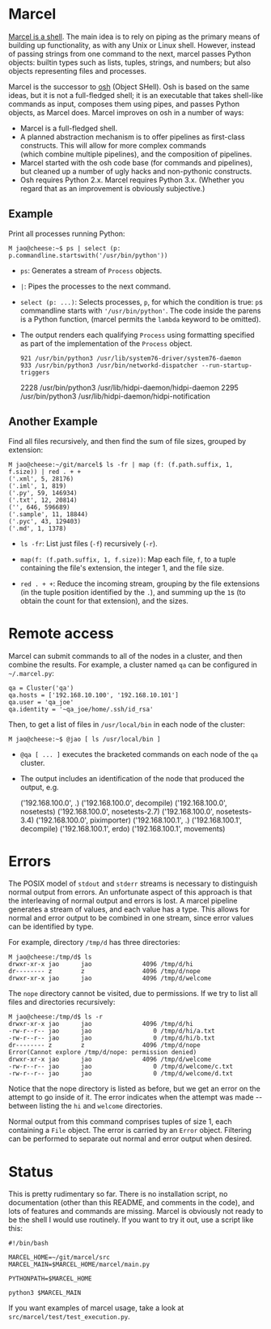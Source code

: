 Marcel
======

[Marcel is a shell](https://www.youtube.com/watch?v=VF9-sEbqDvU). 
The main idea is to rely on piping as the primary
means of building up functionality, as with any Unix or Linux
shell. However, instead of passing strings from one command to the
next, marcel passes Python objects: builtin types such as lists,
tuples, strings, and numbers; but also objects representing files and
processes.

Marcel is the successor to [osh](http://github.com/geophile/osh) 
(Object SHell). Osh
is based on the same ideas, but it is not a full-fledged shell;
it is an executable
that takes shell-like commands as input, composes them using pipes, 
and passes Python objects,
as Marcel does. Marcel improves on osh in a number of ways:

* Marcel is a full-fledged shell.
* A planned abstraction mechanism is to offer pipelines as first-class constructs. 
This will allow for more complex commands  
(which combine multiple pipelines), and the composition of pipelines.
* Marcel started with the osh code base (for commands and pipelines), but
cleaned up a number of ugly hacks and non-pythonic constructs.
* Osh requires Python 2.x. Marcel requires Python 3.x. 
(Whether you regard that as an improvement is obviously subjective.)

Example
-------
Print all processes running Python:

    M jao@cheese:~$ ps | select (p: p.commandline.startswith('/usr/bin/python')) 

* `ps`: Generates a stream of `Process` objects.

* `|`: Pipes the processes to the next command.

* `select (p: ...)`: Selects processes, `p`, for which the
condition is true: `p`s commandline starts with
`'/usr/bin/python'`. The code inside the parens is a Python function, (marcel permits
the `lambda` keyword to be omitted).

* The output renders each qualifying `Process` using formatting
specified as part of the implementation of
the `Process` object. 


      921 /usr/bin/python3 /usr/lib/system76-driver/system76-daemon
      933 /usr/bin/python3 /usr/bin/networkd-dispatcher --run-startup-triggers
     2228 /usr/bin/python3 /usr/lib/hidpi-daemon/hidpi-daemon
     2295 /usr/bin/python3 /usr/lib/hidpi-daemon/hidpi-notification


Another Example
---------------
Find all files recursively, and then find the sum of file sizes,
 grouped by extension:

    M jao@cheese:~/git/marcel$ ls -fr | map (f: (f.path.suffix, 1, f.size)) | red . + +
    ('.xml', 5, 28176)
    ('.iml', 1, 819)
    ('.py', 59, 146934)
    ('.txt', 12, 20814)
    ('', 646, 596689)
    ('.sample', 11, 18844)
    ('.pyc', 43, 129403)
    ('.md', 1, 1378)
    
* `ls -fr`: List just files (`-f`) recursively (`-r`).

* `map(f: (f.path.suffix, 1, f.size))`: Map each file, `f`, to a tuple containing the file's 
extension, the integer 1, and the file size.

* `red . + +`: Reduce the incoming stream, grouping by the file extensions (in the tuple position identified by
the `.`), and summing up the `1`s (to obtain the count for that extension), 
and the sizes.

Remote access
=============

Marcel can submit commands to all of the nodes in a cluster, and then combine the results.
For example, a cluster named `qa` can be configured in `~/.marcel.py`:

    qa = Cluster('qa')
    qa.hosts = ['192.168.10.100', '192.168.10.101']
    qa.user = 'qa_joe'
    qa.identity = '~qa_joe/home/.ssh/id_rsa'

Then, to get a list of files in `/usr/local/bin` in each node of the cluster:

    M jao@cheese:~$ @jao [ ls /usr/local/bin ]

- `@qa [ ... ]` executes the bracketed commands on each node of the `qa` cluster.

- The output includes an identification of the node that produced the output, e.g.


    ('192.168.100.0', .)
    ('192.168.100.0', decompile)
    ('192.168.100.0', nosetests)
    ('192.168.100.0', nosetests-2.7)
    ('192.168.100.0', nosetests-3.4)
    ('192.168.100.0', piximporter)
    ('192.168.100.1', .)
    ('192.168.100.1', decompile)
    ('192.168.100.1', erdo)
    ('192.168.100.1', movements)

Errors
======
The POSIX model of `stdout` and `stderr` streams is necessary to distinguish normal output from errors.
An unfortunate aspect of this approach is that the interleaving of normal output and errors is lost.
A marcel pipeline generates a stream of values, and each value has a type. This allows for normal
and error output to be combined in one stream, since error values can be identified by type.

For example, directory `/tmp/d` has three directories:
 
    M jao@cheese:/tmp/d$ ls
    drwxr-xr-x jao      jao              4096 /tmp/d/hi
    dr-------- z        z                4096 /tmp/d/nope
    drwxr-xr-x jao      jao              4096 /tmp/d/welcome

The `nope` directory cannot be visited, due to permissions. If we try to list all files
and directories recursively:  
    
    M jao@cheese:/tmp/d$ ls -r
    drwxr-xr-x jao      jao              4096 /tmp/d/hi
    -rw-r--r-- jao      jao                 0 /tmp/d/hi/a.txt
    -rw-r--r-- jao      jao                 0 /tmp/d/hi/b.txt
    dr-------- z        z                4096 /tmp/d/nope
    Error(Cannot explore /tmp/d/nope: permission denied)
    drwxr-xr-x jao      jao              4096 /tmp/d/welcome
    -rw-r--r-- jao      jao                 0 /tmp/d/welcome/c.txt
    -rw-r--r-- jao      jao                 0 /tmp/d/welcome/d.txt

Notice that the nope directory is listed as before, but we get an error on the attempt
to go inside of it. The error indicates when the attempt was made -- between listing
the `hi` and `welcome` directories.

Normal output from this command comprises tuples of size 1, each containing a `File` object. The error
is carried by an `Error` object. Filtering can be performed to separate out normal and error output when desired.

Status
======

This is pretty rudimentary so far. There is no installation script, no documentation (other than this
README, and comments in the code), and lots of features and commands are missing.
Marcel is obviously not ready to be the shell I would use routinely. If you want to try it out, use a script
like this:

    #!/bin/bash

    MARCEL_HOME=~/git/marcel/src
    MARCEL_MAIN=$MARCEL_HOME/marcel/main.py

    PYTHONPATH=$MARCEL_HOME

    python3 $MARCEL_MAIN
    
If you want examples of marcel usage, take a look at `src/marcel/test/test_execution.py`.
